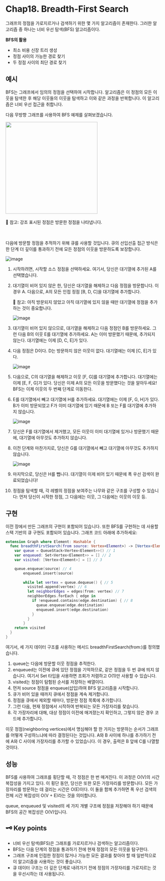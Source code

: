 # Chap18. Breadth-First Search

그래프의 정점을 가로지르거나 검색하기 위한 몇 가지 알고리즘이 존재한다. 그러한 알고리즘 중 하나는 너비 우선 탐색(BFS) 알고리즘이다.

**BFS의 활용**

- 최소 비용 신장 트리 생성
- 정점 사이의 가능한 경로 찾기
- 두 정점 사이의 최단 경로 찾기

## 예시

BFS는 그래프에서 임의의 정점을 선택하여 시작합니다. 알고리즘은 이 정점의 모든 이웃을 탐색한 후 해당 이웃들의 이웃을 탐색하고 이와 같은 과정을 반복합니다. 이 알고리즘은 너비 우선 접근을 취합니다.

다음 무방향 그래프를 사용하여 BFS 예제를 살펴보겠습니다.


<img src="https://github.com/Swift-AlgorithmStudy/GaBoJaGo/assets/100195563/d12ade1b-90af-4182-94d2-f5fa7dcd88bc" width="300">
<br></br>

<aside>
👀 참고: 강조 표시된 정점은 방문한 정점을 나타냅니다.
</aside>
<br></br>

다음에 방문할 정점을 추적하기 위해 큐를 사용할 것입니다. 큐의 선입선출 접근 방식은 한 단계 더 깊이를 통과하기 전에 모든 정점의 이웃을 방문하도록 보장합니다.

![image](https://github.com/Swift-AlgorithmStudy/GaBoJaGo/assets/100195563/840a7ffd-5b98-4369-b6ca-d958acca1fd1)

1. 시작하려면, 시작할 소스 정점을 선택하세요. 여기서, 당신은 대기열에 추가된 A를 선택했습니다.
2. 대기열이 비어 있지 않은 한, 당신은 대기열을 해제하고 다음 정점을 방문합니다. 이 경우 A. 다음으로, A의 모든 인접 정점 [B, D, C]을 대기열에 추가합니다.
    
    <aside>
    👀 참고: 아직 방문되지 않았고 아직 대기열에 있지 않을 때만 대기열에 정점을 추가하는 것이 중요합니다.
    
    </aside>
    
    ![image](https://github.com/Swift-AlgorithmStudy/GaBoJaGo/assets/100195563/b8f046be-2d55-40f6-ba47-8d5df5c41685)
    
3. 대기열이 비어 있지 않으므로, 대기열을 해제하고 다음 정점인 B를 방문하세요. 그런 다음 B의 이웃 E를 대기열에 추가하세요. A는 이미 방문했기 때문에, 추가되지 않는다. 대기열에는 이제 [D, C, E]가 있다.
4. 다음 정점은 D이다. D는 방문하지 않은 이웃이 없다. 대기열에는 이제 [C, E]가 있다.
    
    ![image](https://github.com/Swift-AlgorithmStudy/GaBoJaGo/assets/100195563/af3efce0-4d6b-4ba3-b254-57ed84d07b90)
    

1. 다음으로, C의 대기열을 해제하고 이웃 [F, G]를 대기열에 추가합니다. 대기열에는 이제 [E, F, G]가 있다.
당신은 이제 A의 모든 이웃을 방문했다는 것을 알아두세요! BFS는 이제 이웃의 두 번째 단계로 이동한다.
2. E를 대기열에서 빼고 대기열에 H를 추가하세요. 대기열에는 이제 [F, G, H]가 있다. B가 이미 방문되었고 F가 이미 대기열에 있기 때문에 B 또는 F를 대기열에 추가하지 않습니다.
    
    ![image](https://github.com/Swift-AlgorithmStudy/GaBoJaGo/assets/100195563/14af9dff-f599-4ce2-9227-047448c1d9b9)
    
3. 당신은 F를 대기열에서 제거했고, 모든 이웃이 이미 대기열에 있거나 방문했기 때문에, 대기열에 아무것도 추가하지 않습니다.
4. 이전 단계와 마찬가지로, 당신은 G를 대기열에서 빼고 대기열에 아무것도 추가하지 않습니다.
    
    ![image](https://github.com/Swift-AlgorithmStudy/GaBoJaGo/assets/100195563/f7fa9039-c632-4246-b496-81d81e99c248)
    
5. 마지막으로, 당신은 H를 뺍니다. 대기열이 이제 비어 있기 때문에 폭 우선 검색이 완료되었습니다!
6. 정점을 탐색할 때, 각 레벨의 정점을 보여주는 나무와 같은 구조를 구성할 수 있습니다: 먼저 당신이 시작한 정점, 그 다음에는 이웃, 그 다음에는 이웃의 이웃 등.

## 구현

이전 장에서 만든 그래프의 구현이 포함되어 있습니다. 또한 BFS를 구현하는 데 사용할 스택 기반의 큐 구현도 포함되어 있습니다. 그래프 코드 아래에 추가하세요:

```swift
extension Graph where Element: Hashable {
  func breadthFirstSearch(from source: Vertex<Element>) -> [Vertex<Element>] {
    var queue = QueueStack<Vertex<Element>>() // 1
    var enqueued: Set<Vertex<Element>> = [] // 2
    var visited: [Vertex<Element>] = [] // 3

    queue.enqueue(source) // 4
		enqueued.insert(source)
		
		while let vertex = queue.dequeue() { // 5
		  visited.append(vertex) // 6
		  let neighborEdges = edges(from: vertex) // 7
		  neighborEdges.forEach { edge in
		    if !enqueued.contains(edge.destination) { // 8
		      queue.enqueue(edge.destination)
		      enqueued.insert(edge.destination)
		    }
		  }
		}
    return visited
  }
}
```

여기서, 세 가지 데이터 구조를 사용하는 메서드 breadthFirstSearch(from:)를 정의했습니다. 

1. queue는 다음에 방문할 이웃 정점을 추적한다.
2. enqueued는 이전에 큐에 있던 정점을 기억하므로, 같은 정점을 두 번 큐에 띄지 않습니다. 
여기서 Set 타입을 사용하면 조회가 저렴하고 O(1)만 사용할 수 있습니다.
3. visited는 정점이 탐험된 순서를 저장하는 배열이다.
4. 먼저 source 정점을 enqueue(삽입)하여 BFS 알고리즘을 시작합니다.
5. 큐가 비어 있을 때까지 큐에서 정점을 계속 제거합니다.
6. 정점을 큐에서 제외할 때마다, 방문한 정점 목록에 추가합니다.
7. 그런 다음, 현재 정점에서 시작하여 반복되는 모든 가장자리를 찾습니다.
8. 각 가장자리에 대해, 대상 정점이 이전에 매겨졌는지 확인하고, 그렇지 않은 경우 코드에 추가합니다.

이웃 정점(neighboring vertices)에서 명심해야 할 한 가지는 방문하는 순서가 그래프를 어떻게 구성하느냐에 따라 결정된다는 것입니다. A와 B 사이에 하나를 추가하기 전에 A와 C 사이에 가장자리를 추가할 수 있었습니다. 이 경우, 출력은 B 앞에 C를 나열할 것이다.

## 성능

BFS를 사용하여 그래프를 횡단할 때, 각 정점은 한 번 매겨진다. 이 과정은 O(V)의 시간 복잡성을 가지고 있다. 이 횡단 동안, 당신은 또한 모든 가장자리를 방문합니다. 모든 가장자리를 방문하는 데 걸리는 시간은 O(E)이다. 이 둘을 함께 추가하면 폭 우선 검색의 전체 시간 복잡성이 O(V + E)라는 것을 의미합니다.

queue, enqueued 및 visited의 세 가지 개별 구조에 정점을 저장해야 하기 때문에 BFS의 공간 복잡성은 O(V)입니다.

## 🗝️ Key points

- 너비 우선 탐색(BFS)은 그래프를 가로지르거나 검색하는 알고리즘이다.
- BFS는 다음 단계의 정점을 통과하기 전에 현재 정점의 모든 이웃을 탐구한다.
- 그래프 구조에 인접한 정점이 많거나 가능한 모든 결과를 찾아야 할 때 일반적으로 이 알고리즘을 사용하는 것이 좋습니다.
- 큐 데이터 구조는 더 깊은 단계로 내려가기 전에 정점의 가장자리를 가로지르는 것을 우선시하는 데 사용됩니다.
